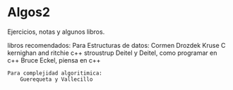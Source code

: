 # Algos2
Ejercicios, notas y algunos libros.

libros recomendados:
    Para Estructuras de datos:
        Cormen
        Drozdek
        Kruse
        C  kernighan and ritchie
        c++ stroustrup 
        Deitel y Deitel, como programar en c++
        Bruce Eckel, piensa en c++
    
    Para complejidad algoritimica:
        Guerequeta y Vallecillo
    
